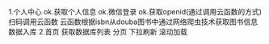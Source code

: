 1.个人中心
    ok.获取个人信息
    ok.微信登录
    ok.获取openid(通过调用云函数的方式)
    扫码调用云函数
    云函数根据isbn从douba图书中通过网络爬虫技术获取图书信息
    数据入库
2.首页
    获取数据库列表
    分页
    下拉刷新
    滚动加载


